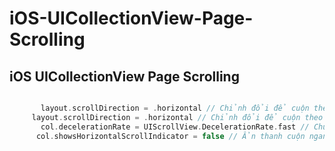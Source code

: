 # iOS-UICollectionView-Page-Scrolling
## iOS UICollectionView Page Scrolling


```swift

       layout.scrollDirection = .horizontal // Chỉnh đổi để cuộn theo chiều ngang
     layout.scrollDirection = .horizontal // Chỉnh đổi để cuộn theo chiều ngang
       col.decelerationRate = UIScrollView.DecelerationRate.fast // Chuyển thành .slow để làm cho cuộn chậm hơn
      col.showsHorizontalScrollIndicator = false // Ẩn thanh cuộn ngang

```

